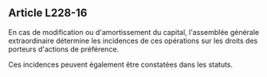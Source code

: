 Article L228-16
----
En cas de modification ou d'amortissement du capital, l'assemblée générale
extraordinaire détermine les incidences de ces opérations sur les droits des
porteurs d'actions de préférence.

Ces incidences peuvent également être constatées dans les statuts.
